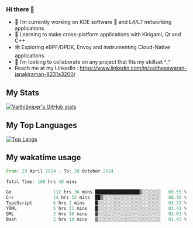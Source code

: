 ### Hi there 👋

- 🔭 I’m currently working on KDE software 💓 and L4/L7 networking applications 
- 📖 Learning to make cross-platform applications with Kirigami, Qt and C++
- 🕸️ Exploring eBPF/DPDK, Envoy and instrumenting Cloud-Native applications. 
- 👯 I’m looking to collaborate on any project that fits my skillset ^_^
- Reach me at my LinkedIn : https://www.linkedin.com/in/vaitheeswaran-janakiraman-8231a3200/

## My Stats
[![VaithiSniper's GitHub stats](https://github-readme-stats.vercel.app/api?username=VaithiSniper&hide=stars&theme=radical)](https://github.com/anuraghazra/github-readme-stats)

## My Top Languages

[![Top Langs](https://github-readme-stats.vercel.app/api/top-langs/?username=VaithiSniper&layout=compact)](https://github.com/anuraghazra/github-readme-stats)

## My wakatime usage

<!--START_SECTION:waka-->

```rust
From: 29 April 2024 - To: 28 October 2024

Total Time: 160 hrs 48 mins

Go                112 hrs 36 mins █████████████████▒░░░░░░░   69.55 %
C++               14 hrs 32 mins  ██▒░░░░░░░░░░░░░░░░░░░░░░   08.98 %
TypeScript        6 hrs 2 mins    █░░░░░░░░░░░░░░░░░░░░░░░░   03.73 %
YAML              5 hrs 31 mins   █░░░░░░░░░░░░░░░░░░░░░░░░   03.41 %
QML               3 hrs 16 mins   ▓░░░░░░░░░░░░░░░░░░░░░░░░   02.03 %
Bash              2 hrs 19 mins   ▒░░░░░░░░░░░░░░░░░░░░░░░░   01.43 %
```

<!--END_SECTION:waka-->
